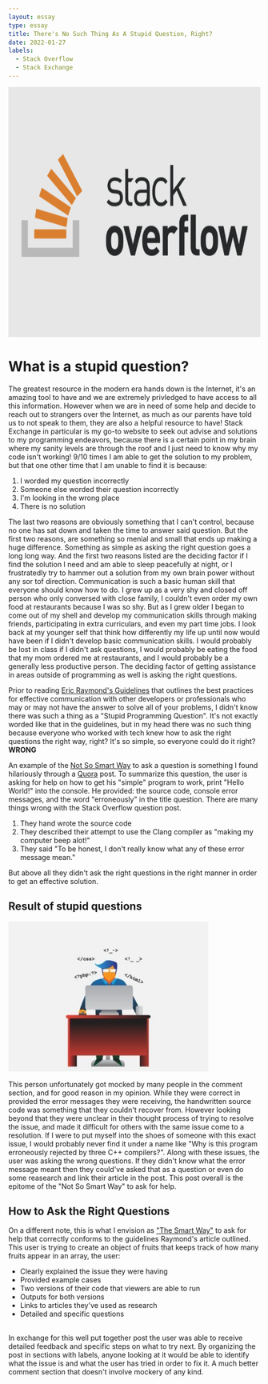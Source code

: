 ```yaml
---
layout: essay
type: essay
title: There's No Such Thing As A Stupid Question, Right?
date: 2022-01-27
labels:
  - Stack Overflow
  - Stack Exchange
---
```


<img src="../images/stack-overflow.png" width="700" height="500">

# What is a stupid question?

The greatest resource in the modern era hands down is the Internet, it's an amazing tool to have and we are extremely privledged to have access to all this information. However when we are in need of some help and decide to reach out to strangers over the Internet, as much as our parents have told us to not speak to them, they are also a helpful resource to have! Stack Exchange in particular is my go-to website to seek out advise and solutions to my programming endeavors, because there is a certain point in my brain where my sanity levels are through the roof and I just need to know why my code isn't working! 9/10 times I am able to get the solution to my problem, but that one other time that I am unable to find it is because: 
<ol>
  <li>I worded my question incorrectly</li>
  <li>Someone else worded their question incorrectly</li>
  <li>I'm looking in the wrong place</li>
  <li>There is no solution</li>
</ol>
The last two reasons are obviously something that I can't control, because no one has sat down and taken the time to answer said question. But the first two reasons, are something so menial and small that ends up making a huge difference. Something as simple as asking the right question goes a long long way. And the first two reasons listed are the deciding factor if I find the solution I need and am able to sleep peacefully at night, or I frustratedly try to hammer out a solution from my own brain power without any sor tof direction. Communication is such a basic human skill that everyone should know how to do. I grew up as a very shy and closed off person who only conversed with close family, I couldn't even order my own food at restaurants because I was so shy. But as I grew older I began to come out of my shell and develop my communication skills through making friends, participating in extra curriculars, and even my part time jobs. I look back at my younger self that think how differently my life up until now would have been if I didn't develop basic communication skills. I would probably be lost in class if I didn't ask questions, I would probably be eating the food that my mom ordered me at restaurants, and I would probably be a generally less productive person. The deciding factor of getting assistance in areas outside of programming as well is asking the right questions.<br>

Prior to reading <a href="http://www.catb.org/esr/faqs/smart-questions.html">Eric Raymond's Guidelines</a> that outlines the best practices for effective communication with other developers or professionals who may or may not have the answer to solve all of your problems, I didn't know there was such a thing as a "Stupid Programming Question". It's not exactly worded like that in the guidelines, but in my head there was no such thing because everyone who worked with tech knew how to ask the right questions the right way, right? It's so simple, so everyone could do it right? <b>WRONG</b> <br>

An example of the <a href="https://stackoverflow.com/questions/5508110/why-is-this-program-erroneously-rejected-by-three-c-compilers">Not So Smart Way</a> to ask a question is something I found hilariously through a <a href="https://www.quora.com/Which-are-some-of-the-funniest-Stack-Overflow-questions">Quora</a> post. To summarize this question, the user is asking for help on how to get his "simple" program to work, print "Hello World!" into the console. He provided: the source code, console error messages, and the word "erroneously" in the title question. There are many things wrong with the Stack Overflow question post.
<ol>
  <li>They hand wrote the source code</li>
  <li>They described their attempt to use the Clang compiler as "making my computer beep alot!"</li>
  <li>They said "To be honest, I don't really know what any of these error message mean."</li>
</ol>
But above all they didn't ask the right questions in the right manner in order to get an effective solution.

## Result of stupid questions

<img class="ui medium right floated rounded image" src="../images/confused.jpg" width="400" height="300">

This person unfortunately got mocked by many people in the comment section, and for good reason in my opinion. While they were correct in provided the error messages they were receiving, the handwritten source code was something that they couldn't recover from. However looking beyond that they were unclear in their thought process of trying to resolve the issue, and made it difficult for others with the same issue come to a resolution. If I were to put myself into the shoes of someone with this exact issue, I would probably never find it under a name like "Why is this program erroneously rejected by three C++ compilers?". Along with these issues, the user was asking the wrong questions. If they didn't know what the error message meant then they could've asked that as a question or even do some reasearch and link their article in the post. This post overall is the epitome of the "Not So Smart Way" to ask for help.

## How to Ask the Right Questions

On a different note, this is what I envision as <a href="https://stackoverflow.com/questions/49130506/use-es6-to-increment-object-property-without-map">"The Smart Way"</a>
 to ask for help that correctly conforms to the guidelines Raymond's article outlined. This user is trying to create an object of fruits that keeps track of how many fruits appear in an array, the user:
 <ul>
  <li>Clearly explained the issue they were having</li>
  <li>Provided example cases</li>
  <li>Two versions of their code that viewers are able to run</li>
  <li>Outputs for both versions</li>
  <li>Links to articles they've used as research</li>
  <li>Detailed and specific questions</li>
 </ul>
 <br>
 In exchange for this well put together post the user was able to receive detailed feedback and specific steps on what to try next. By organizing the post in sections with labels, anyone looking at it would be able to identify what the issue is and what the user has tried in order to fix it. A much better comment section that doesn't involve mockery of any kind.
